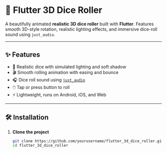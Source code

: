 # 🎲 Flutter 3D Dice Roller

A beautifully animated **realistic 3D dice roller** built with **Flutter**.
Features smooth 3D-style rotation, realistic lighting effects, and immersive dice-roll sound using `just_audio`.

---

## ✨ Features

- 🧊 Realistic dice with simulated lighting and soft shadow
- 🎬 Smooth rolling animation with easing and bounce
- 🎧 Dice roll sound using [`just_audio`](https://pub.dev/packages/just_audio)
- 🖱️ Tap or press button to roll
- ⚡ Lightweight, runs on Android, iOS, and Web

---

## 🛠️ Installation

1. **Clone the project**
   ```bash
   git clone https://github.com/yourusername/flutter_3d_dice_roller.git
   cd flutter_3d_dice_roller
